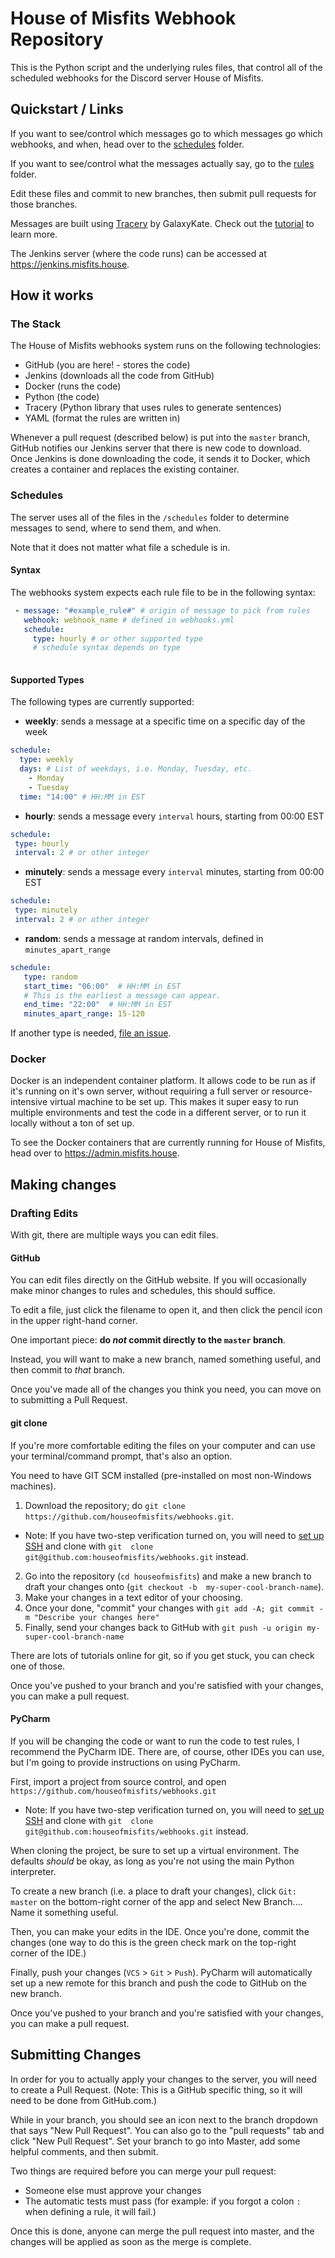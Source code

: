 # House of Misfits Webhook Repository

This is the Python script and the underlying rules files, that control all of the scheduled webhooks
for the Discord server House of Misfits.

## Quickstart / Links

If you want to see/control which messages go to which messages go which webhooks, and when, head over to 
the [schedules](schedules/) folder.

If you want to see/control what the messages actually say, go to the [rules](rules/) folder.

Edit these files and commit to new branches, then submit pull requests for those branches.

Messages are built using [Tracery](http://tracery.io) by GalaxyKate. Check out the 
[tutorial](http://www.crystalcodepalace.com/traceryTut.html) to learn more.

The Jenkins server (where the code runs) can be accessed at https://jenkins.misfits.house.

## How it works

### The Stack

The House of Misfits webhooks system runs on the following technologies:

 - GitHub (you are here! - stores the code)
 - Jenkins (downloads all the code from GitHub)
 - Docker (runs the code)
 - Python (the code)
 - Tracery (Python library that uses rules to generate sentences)
 - YAML (format the rules are written in)

Whenever a pull request (described below) is put into the `master` branch, GitHub notifies our Jenkins server that there
is new code to download. Once Jenkins is done downloading the code, it sends it to Docker, which creates a container and 
replaces the existing container.

### Schedules

The server uses all of the files in the `/schedules` folder to determine messages to send, where to send them, 
and when.

Note that it does not matter what file a schedule is in.

#### Syntax

The webhooks system expects each rule file to be in the following syntax:

```yaml
 - message: "#example_rule#" # origin of message to pick from rules
   webhook: webhook_name # defined in webhooks.yml
   schedule: 
     type: hourly # or other supported type
     # schedule syntax depends on type
   
```

#### Supported Types

The following types are currently supported:

 - **weekly**: sends a message at a specific time on a specific day of the week
```yaml
schedule:
  type: weekly
  days: # List of weekdays, i.e. Monday, Tuesday, etc.
    - Monday
    - Tuesday
  time: "14:00" # HH:MM in EST
```
 - **hourly**: sends a message every `interval` hours, starting from 00:00 EST
 ```yaml
schedule:
  type: hourly
  interval: 2 # or other integer
```
 
 - **minutely**: sends a message every `interval` minutes, starting from 00:00 EST
 ```yaml
schedule:
  type: minutely
  interval: 2 # or other integer
```

 - **random**: sends a message at random intervals, defined in `minutes_apart_range`
 ```yaml
schedule:
    type: random
    start_time: "06:00"  # HH:MM in EST 
    # This is the earliest a message can appear.
    end_time: "22:00"  # HH:MM in EST
    minutes_apart_range: 15-120
```
 
If another type is needed, [file an issue](https://github.com/houseofmisfits/webhooks/issues/new).

### Docker

Docker is an independent container platform. It allows code to be run as if it's running on it's own server, without 
requiring a full server or resource-intensive virtual machine to be set up. This makes it super easy to run multiple 
environments and test the code in a different server, or to run it locally without a ton of set up.

To see the Docker containers that are currently running for House of Misfits, head over to https://admin.misfits.house.

## Making changes

### Drafting Edits

With git, there are multiple ways you can edit files.

#### GitHub

You can edit files directly on the GitHub website. If you will occasionally make minor changes to rules and schedules,
this should suffice.

To edit a file, just click the filename to open it, and then click the pencil icon in the upper right-hand corner.

One important piece: **do *not* commit directly to the `master` branch**.

Instead, you will want to make a new branch, named something useful, and then commit to *that* branch.

Once you've made all of the changes you think you need, you can move on to submitting a Pull Request.

#### git clone

If you're more comfortable editing the files on your computer and can use your terminal/command prompt, that's also an
option.

You need to have GIT SCM installed (pre-installed on most non-Windows machines).

1. Download the repository; do `git clone https://github.com/houseofmisfits/webhooks.git`. 
  - Note: If you have two-step verification turned on, you will need to 
    [set up SSH](https://help.github.com/en/articles/adding-a-new-ssh-key-to-your-github-account) and clone with `git 
    clone git@github.com:houseofmisfits/webhooks.git` instead.
2. Go into the repository (`cd houseofmisfits`) and make a new branch to draft your changes onto (`git checkout -b 
my-super-cool-branch-name`).
3. Make your changes in a text editor of your choosing.
4. Once your done, "commit" your changes with `git add -A; git commit -m "Describe your changes here"`
5. Finally, send your changes back to GitHub with `git push -u origin my-super-cool-branch-name`

There are lots of tutorials online for git, so if you get stuck, you can check one of those.

Once you've pushed to your branch and you're satisfied with your changes, you can make a pull request.

#### PyCharm

If you will be changing the code or want to run the code to test rules, I recommend the PyCharm IDE. There
are, of course, other IDEs you can use, but I'm going to provide instructions on using PyCharm.

First, import a project from source control, and open `https://github.com/houseofmisfits/webhooks.git`
  - Note: If you have two-step verification turned on, you will need to 
    [set up SSH](https://help.github.com/en/articles/adding-a-new-ssh-key-to-your-github-account) and clone with `git 
    clone git@github.com:houseofmisfits/webhooks.git` instead.

When cloning the project, be sure to set up a virtual environment. The defaults *should* be okay, as long as you're
not using the main Python interpreter.

To create a new branch (i.e. a place to draft your changes), click `Git: master` on the bottom-right corner of the app
and select New Branch.... Name it something useful.

Then, you can make your edits in the IDE. Once you're done, commit the changes (one way to do this is the green check 
mark on the top-right corner of the IDE.)

Finally, push your changes (`VCS` > `Git` > `Push`). PyCharm will automatically set up a new remote for this branch and
push the code to GitHub on the new branch.

Once you've pushed to your branch and you're satisfied with your changes, you can make a pull request.

## Submitting Changes

In order for you to actually apply your changes to the server, you will need to create a Pull Request. (Note: This is a
GitHub specific thing, so it will need to be done from GitHub.com.)

While in your branch, you should see an icon next to the branch dropdown that says "New Pull Request". You can also go
to the "pull requests" tab and click "New Pull Request". Set your branch to go into Master, add some helpful comments,
and then submit.

Two things are required before you can merge your pull request:

 - Someone else must approve your changes
 - The automatic tests must pass (for example: if you forgot a colon `:` when defining a rule, it will fail.)
 
Once this is done, anyone can merge the pull request into master, and the changes will be applied as soon as the merge 
is complete.
